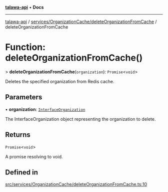 [**talawa-api**](../../../../README.md) • **Docs**

***

[talawa-api](../../../../modules.md) / [services/OrganizationCache/deleteOrganizationFromCache](../README.md) / deleteOrganizationFromCache

# Function: deleteOrganizationFromCache()

\> **deleteOrganizationFromCache**(`organization`): `Promise`\<`void`\>

Deletes the specified organization from Redis cache.

## Parameters

• **organization**: [`InterfaceOrganization`](../../../../models/Organization/interfaces/InterfaceOrganization.md)

The InterfaceOrganization object representing the organization to delete.

## Returns

`Promise`\<`void`\>

A promise resolving to void.

## Defined in

[src/services/OrganizationCache/deleteOrganizationFromCache.ts:10](https://github.com/PalisadoesFoundation/talawa-api/blob/f4877b986932181336f42a7336754de05976cd97/src/services/OrganizationCache/deleteOrganizationFromCache.ts#L10)
